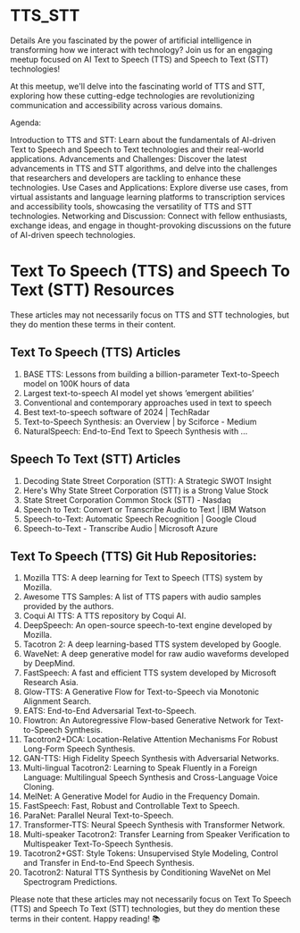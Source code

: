 # TTS_STT

Details
Are you fascinated by the power of artificial intelligence in transforming how we interact with technology? Join us for an engaging meetup focused on AI Text to Speech (TTS) and Speech to Text (STT) technologies!

At this meetup, we'll delve into the fascinating world of TTS and STT, exploring how these cutting-edge technologies are revolutionizing communication and accessibility across various domains.

Agenda:

Introduction to TTS and STT: Learn about the fundamentals of AI-driven Text to Speech and Speech to Text technologies and their real-world applications.
Advancements and Challenges: Discover the latest advancements in TTS and STT algorithms, and delve into the challenges that researchers and developers are tackling to enhance these technologies.
Use Cases and Applications: Explore diverse use cases, from virtual assistants and language learning platforms to transcription services and accessibility tools, showcasing the versatility of TTS and STT technologies.
Networking and Discussion: Connect with fellow enthusiasts, exchange ideas, and engage in thought-provoking discussions on the future of AI-driven speech technologies.

# Text To Speech (TTS) and Speech To Text (STT) Resources

These articles may not necessarily focus on TTS and STT technologies, but they do mention these terms in their content.

## Text To Speech (TTS) Articles

1. BASE TTS: Lessons from building a billion-parameter Text-to-Speech model on 100K hours of data
2. Largest text-to-speech AI model yet shows ’emergent abilities’
3. Conventional and contemporary approaches used in text to speech
4. Best text-to-speech software of 2024 | TechRadar
5. Text-to-Speech Synthesis: an Overview | by Sciforce - Medium
6. NaturalSpeech: End-to-End Text to Speech Synthesis with ...

## Speech To Text (STT) Articles

1. Decoding State Street Corporation (STT): A Strategic SWOT Insight
2. Here's Why State Street Corporation (STT) is a Strong Value Stock
3. State Street Corporation Common Stock (STT) - Nasdaq
4. Speech to Text: Convert or Transcribe Audio to Text | IBM Watson
5. Speech-to-Text: Automatic Speech Recognition | Google Cloud
6. Speech-to-Text - Transcribe Audio | Microsoft Azure

## Text To Speech (TTS) Git Hub Repositories:

1. Mozilla TTS: A deep learning for Text to Speech (TTS) system by Mozilla.
1. Awesome TTS Samples: A list of TTS papers with audio samples provided by the authors.
1. Coqui AI TTS: A TTS repository by Coqui AI.
1. DeepSpeech: An open-source speech-to-text engine developed by Mozilla.
1. Tacotron 2: A deep learning-based TTS system developed by Google.
1. WaveNet: A deep generative model for raw audio waveforms developed by DeepMind.
1. FastSpeech: A fast and efficient TTS system developed by Microsoft Research Asia.
1. Glow-TTS: A Generative Flow for Text-to-Speech via Monotonic Alignment Search.
1. EATS: End-to-End Adversarial Text-to-Speech.
1. Flowtron: An Autoregressive Flow-based Generative Network for Text-to-Speech Synthesis.
1. Tacotron2+DCA: Location-Relative Attention Mechanisms For Robust Long-Form Speech Synthesis.
1. GAN-TTS: High Fidelity Speech Synthesis with Adversarial Networks.
1. Multi-lingual Tacotron2: Learning to Speak Fluently in a Foreign Language: Multilingual Speech Synthesis and Cross-Language Voice Cloning.
1. MelNet: A Generative Model for Audio in the Frequency Domain.
1. FastSpeech: Fast, Robust and Controllable Text to Speech.
1. ParaNet: Parallel Neural Text-to-Speech.
1. Transformer-TTS: Neural Speech Synthesis with Transformer Network.
1. Multi-speaker Tacotron2: Transfer Learning from Speaker Verification to Multispeaker Text-To-Speech Synthesis.
1. Tacotron2+GST: Style Tokens: Unsupervised Style Modeling, Control and Transfer in End-to-End Speech Synthesis.
1. Tacotron2: Natural TTS Synthesis by Conditioning WaveNet on Mel Spectrogram Predictions.


Please note that these articles may not necessarily focus on Text To Speech (TTS) and Speech To Text (STT) technologies, but they do mention these terms in their content. Happy reading! 📚

